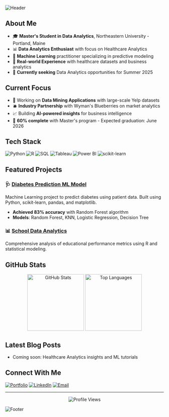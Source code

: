 ![Header](https://capsule-render.vercel.app/api?type=waving&color=0:2E3192,100:1BFFFF&height=200&section=header&text=Vamshi%20Krishna%20Korutla&fontSize=40&fontColor=ffffff&animation=fadeIn&fontAlignY=35&desc=Data%20Analytics%20Graduate%20Student&descAlignY=55&descSize=18)

## About Me
- 🎓 **Master's Student in Data Analytics**, Northeastern University - Portland, Maine
- 📊 **Data Analytics Enthusiast** with focus on Healthcare Analytics
- 🤖 **Machine Learning** practitioner specializing in predictive modeling
- 🏥 **Real-world Experience** with healthcare datasets and business analytics
- 🌟 **Currently seeking** Data Analytics opportunities for Summer 2025

## Current Focus
- 🔬 Working on **Data Mining Applications** with large-scale Yelp datasets
- 🫐 **Industry Partnership** with Wyman's Blueberries on market analytics
- 📈 Building **AI-powered insights** for business intelligence
- 💼 **60% complete** with Master's program - Expected graduation: June 2026

## Tech Stack
![Python](https://img.shields.io/badge/-Python-3776AB?style=flat-square&logo=Python&logoColor=white)
![R](https://img.shields.io/badge/-R-276DC3?style=flat-square&logo=r&logoColor=white)
![SQL](https://img.shields.io/badge/-SQL-4479A1?style=flat-square&logo=postgresql&logoColor=white)
![Tableau](https://img.shields.io/badge/-Tableau-E97627?style=flat-square&logo=tableau&logoColor=white)
![Power BI](https://img.shields.io/badge/-Power%20BI-F2C811?style=flat-square&logo=powerbi&logoColor=black)
![scikit-learn](https://img.shields.io/badge/-scikit--learn-F7931E?style=flat-square&logo=scikit-learn&logoColor=white)

## Featured Projects
### 🩺 [Diabetes Prediction ML Model](https://github.com/Vamshi782/diabetes-prediction-ml-project)
Machine Learning project to predict diabetes using patient data. Built using Python, scikit-learn, pandas, and matplotlib.
- **Achieved 83% accuracy** with Random Forest algorithm
- **Models**: Random Forest, KNN, Logistic Regression, Decision Tree

### 📊 [School Data Analytics](https://github.com/Vamshi782/School-Data-Analytics)
Comprehensive analysis of educational performance metrics using R and statistical modeling.

## GitHub Stats
<div align="center">
  <img src="https://github-readme-stats.vercel.app/api?username=Vamshi782&show_icons=true&theme=radical&hide_border=true" alt="GitHub Stats" height="180em"/>
  <img src="https://github-readme-stats.vercel.app/api/top-langs/?username=Vamshi782&layout=compact&theme=radical&hide_border=true" alt="Top Languages" height="180em"/>
</div>

## Latest Blog Posts
<!-- BLOG-POST-LIST:START -->
- Coming soon: Healthcare Analytics insights and ML tutorials
<!-- BLOG-POST-LIST:END -->

## Connect With Me
[![Portfolio](https://img.shields.io/badge/-Portfolio-FF5722?style=flat-square&logo=google-chrome&logoColor=white)](https://vamshi782.github.io/portfolio.github.io/)
[![LinkedIn](https://img.shields.io/badge/-LinkedIn-0077B5?style=flat-square&logo=linkedin&logoColor=white)](https://linkedin.com/in/vamshi-krishna-korutla)
[![Email](https://img.shields.io/badge/-Email-D14836?style=flat-square&logo=gmail&logoColor=white)](mailto:vamshikrishna.korutla@gmail.com)

---

<div align="center">
  <img src="https://komarev.com/ghpvc/?username=Vamshi782&label=Profile%20views&color=0e75b6&style=flat" alt="Profile Views" />
</div>

![Footer](https://capsule-render.vercel.app/api?type=waving&color=0:2E3192,100:1BFFFF&height=120&section=footer)
